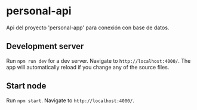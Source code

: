 # personal-api
Api del proyecto 'personal-app' para conexión con base de datos.

## Development server

Run `npm run dev` for a dev server. Navigate to `http://localhost:4000/`. The app will automatically reload if you change any of the source files.

## Start node

Run `npm start`. Navigate to `http://localhost:4000/`.

